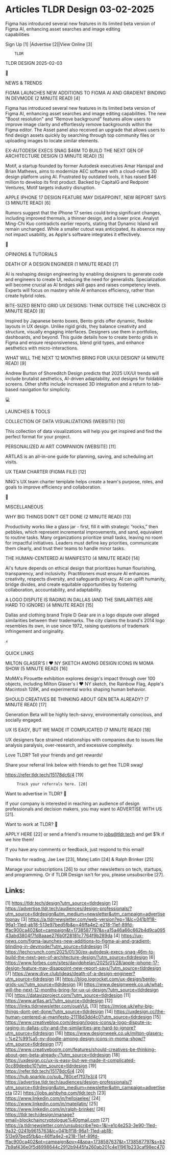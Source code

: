 # Articles TLDR Design 03-02-2025

Figma has introduced several new features in its limited beta version
of Figma AI, enhancing asset searches and image editing
capabilities ‌ ‌ ‌ ‌ ‌ ‌ ‌ ‌ ‌ ‌ ‌ ‌ ‌ ‌ ‌ ‌ ‌ ‌ ‌ ‌ ‌ ‌ ‌ ‌ ‌ ‌  ‌ ‌ ‌ ‌ ‌ ‌ ‌ ‌ ‌ ‌ ‌ ‌ ‌ ‌ ‌ ‌ ‌ ‌ ‌ ‌ ‌ ‌ ‌ ‌ ‌ ‌ 


 Sign Up [1] |Advertise [2]|View Online [3] 

		TLDR 

TLDR DESIGN 2025-02-03

📱 

NEWS & TRENDS

 FIGMA LAUNCHES NEW ADDITIONS TO FIGMA AI AND GRADIENT BINDING IN
DEVMODE (2 MINUTE READ) [4] 

 Figma has introduced several new features in its limited beta version
of Figma AI, enhancing asset searches and image editing capabilities.
The new "Boost resolution" and "Remove background" features allow
users to improve image clarity and effortlessly remove backgrounds
within the Figma editor. The Asset panel also received an upgrade that
allows users to find design assets quickly by searching through top
community files or uploading images to locate similar elements. 

 EX-AUTODESK EXECS SNAG $46M TO BUILD THE NEXT GEN OF ARCHITECTURE
DESIGN (3 MINUTE READ) [5] 

 Motif, a startup founded by former Autodesk executives Amar Hanspal
and Brian Mathews, aims to modernize AEC software with a cloud-native
3D design platform using AI. Frustrated by outdated tools, it has
raised $46 million to develop its first product. Backed by CapitalG
and Redpoint Ventures, Motif targets industry disruption. 

 APPLE IPHONE 17 DESIGN FEATURE MAY DISAPPOINT, NEW REPORT SAYS (3
MINUTE READ) [6] 

 Rumors suggest that the iPhone 17 series could bring significant
changes, including improved thermals, a thinner design, and a lower
price. Analyst Ming-Chi Kuo contradicts earlier reports, stating that
Dynamic Island will remain unchanged. While a smaller cutout was
anticipated, its absence may not impact usability, as Apple's software
integrates it effectively. 

🚀 

OPINIONS & TUTORIALS

 DEATH OF A DESIGN ENGINEER (1 MINUTE READ) [7] 

 AI is reshaping design engineering by enabling designers to generate
code and engineers to create UI, reducing the need for generalists.
Specialization will become crucial as AI bridges skill gaps and raises
competency levels. Experts will focus on mastery while AI enhances
efficiency, rather than create hybrid roles. 

 BITE-SIZED BENTO GRID UX DESIGNS: THINK OUTSIDE THE LUNCHBOX (3
MINUTE READ) [8] 

 Inspired by Japanese bento boxes, Bento grids offer dynamic, flexible
layouts in UX design. Unlike rigid grids, they balance creativity and
structure, visually engaging interfaces. Designers use them in
portfolios, dashboards, and beyond. This guide details how to create
bento grids in Figma and ensure responsiveness, blend grid types, and
enhance aesthetics with micro-interactions. 

 WHAT WILL THE NEXT 12 MONTHS BRING FOR UX/UI DESIGN? (4 MINUTE READ)
[9] 

 Andrew Burton of Shoreditch Design predicts that 2025 UX/UI trends
will include brutalist aesthetics, AI-driven adaptability, and designs
for foldable screens. Other shifts include increased 3D integration
and a return to tab-based navigation for simplicity. 

💻 

LAUNCHES & TOOLS

 COLLECTION OF DATA VISUALIZATIONS (WEBSITE) [10] 

 This collection of data visualizations will help you get inspired and
find the perfect format for your project. 

 PERSONALIZED AI ART COMPANION (WEBSITE) [11] 

 ARTLAS is an all-in-one guide for planning, saving, and scheduling
art visits. 

 UX TEAM CHARTER (FIGMA FILE) [12] 

 NNG's UX team charter template helps create a team's purpose, roles,
and goals to improve efficiency and collaboration. 

🎁 

MISCELLANEOUS

 WHY BIG THINGS DON'T GET DONE (2 MINUTE READ) [13] 

 Productivity works like a glass jar - first, fill it with strategic
“rocks,” then pebbles, which represent incremental improvements,
and sand, equivalent to routine tasks. Many organizations prioritize
small tasks, leaving no room for impactful initiatives. Leaders must
define key priorities, communicate them clearly, and trust their teams
to handle minor tasks. 

 THE HUMAN-CENTERED AI MANIFESTO (4 MINUTE READ) [14] 

 AI's future depends on ethical design that prioritizes human
flourishing, transparency, and inclusivity. Practitioners must ensure
AI enhances creativity, respects diversity, and safeguards privacy. AI
can uplift humanity, bridge divides, and create equitable
opportunities by fostering collaboration, accountability, and
adaptability. 

 A LOGO DISPUTE IS RAGING IN DALLAS (AND THE SIMILARITIES ARE HARD TO
IGNORE) (4 MINUTE READ) [15] 

 Dallas and clothing brand Triple D Gear are in a logo dispute over
alleged similarities between their trademarks. The city claims the
brand's 2014 logo resembles its own, in use since 1972, raising
questions of trademark infringement and originality. 

⚡ 

QUICK LINKS

 MILTON GLASER'S I ♥ NY SKETCH AMONG DESIGN ICONS IN MOMA SHOW (5
MINUTE READ) [16] 

 MoMA's Pirouette exhibition explores design's impact through over 100
objects, including Milton Glaser's I ♥ NY sketch, the Rainbow Flag,
Apple's Macintosh 128K, and experimental works shaping human behavior.


 SHOULD CREATIVES BE THINKING ABOUT GEN BETA ALREADY? (7 MINUTE READ)
[17] 

 Generation Beta will be highly tech-savvy, environmentally conscious,
and socially engaged. 

 UX IS EASY, BUT WE MADE IT COMPLICATED (7 MINUTE READ) [18] 

 UX designers face strained relationships with companies due to issues
like analysis paralysis, over-research, and excessive complexity. 

Love TLDR? Tell your friends and get rewards!

 Share your referral link below with friends to get free TLDR swag! 

 https://refer.tldr.tech/15178dc6/4 [19] 

		 Track your referrals here. [20] 

Want to advertise in TLDR? 📰

 If your company is interested in reaching an audience of design
professionals and decision makers, you may want to ADVERTISE WITH US
[21]. 

Want to work at TLDR? 💼

 APPLY HERE [22] or send a friend's resume to jobs@tldr.tech and get
$1k if we hire them! 

 If you have any comments or feedback, just respond to this email! 

Thanks for reading, 
Jae Lee [23], Matej Latin [24] & Ralph Brinker [25] 

 Manage your subscriptions [26] to our other newsletters on tech,
startups, and programming. Or if TLDR Design isn't for you, please
unsubscribe [27]. 

 

Links:
------
[1] https://tldr.tech/design?utm_source=tldrdesign
[2] https://advertise.tldr.tech/audiences/design-professionals/?utm_source=tldrdesign&utm_medium=newsletter&utm_campaign=advertisetopnav
[3] https://a.tldrnewsletter.com/web-version?ep=1&lc=041b1f18-96a1-11ed-ab18-513e97bed5fb&p=46ffa4e2-e218-11ef-89fd-ffac900ca402&pt=campaign&t=1738587797&s=a15a46a66c662b4d9ca09543abd3804f7fd8aaae276b0f28181c7764f9b289da
[4] https://ux-news.com/figma-launches-new-additions-to-figma-ai-and-gradient-blinding-in-devmode/?utm_source=tldrdesign
[5] https://techcrunch.com/2025/01/30/ex-autodesk-execs-snag-46m-to-build-the-next-gen-of-architecture-design/?utm_source=tldrdesign
[6] https://www.forbes.com/sites/davidphelan/2025/01/28/apple-iphone-17-design-feature-may-disappoint-new-report-says/?utm_source=tldrdesign
[7] https://www.dive.club/ideas/death-of-a-design-engineer?utm_source=tldrdesign
[8] https://blog.logrocket.com/ux-design/bento-grids-ux/?utm_source=tldrdesign
[9] https://www.designweek.co.uk/what-will-the-next-12-months-bring-for-ux-ui-design/?utm_source=tldrdesign
[10] https://datavizproject.com/?utm_source=tldrdesign
[11] https://www.artlas.art/?utm_source=tldrdesign
[12] https://links.tldrnewsletter.com/oueVUL
[13] https://mrjoe.uk/why-big-things-dont-get-done/?utm_source=tldrdesign
[14] https://uxdesign.cc/the-human-centered-ai-manifesto-21118d3dd4c0?utm_source=tldrdesign
[15] https://www.creativebloq.com/design/logos-icons/a-logo-dispute-is-raging-in-dallas-city-and-the-similarities-are-hard-to-ignore?utm_source=tldrdesign
[16] https://www.designweek.co.uk/milton-glasers-i-%e2%99%a5-ny-doodle-among-design-icons-in-moma-show/?utm_source=tldrdesign
[17] https://www.creativeboom.com/features/should-creatives-be-thinking-about-gen-beta-already-/?utm_source=tldrdesign
[18] https://uxdesign.cc/ux-is-easy-but-we-made-it-complicated-0cc89deebc10?utm_source=tldrdesign
[19] https://refer.tldr.tech/15178dc6/4
[20] https://hub.sparklp.co/sub_780cef7f07e3/4
[21] https://advertise.tldr.tech/audiences/design-professionals/?utm_source=tldrdesign&utm_medium=newsletter&utm_campaign=advertisecta
[22] https://jobs.ashbyhq.com/tldr.tech
[23] https://www.linkedin.com/in/hellojaelee/
[24] https://www.linkedin.com/in/matejlatin/
[25] https://www.linkedin.com/in/ralph-brinker/
[26] https://tldr.tech/design/manage?email=blockchaincryptologue%40gmail.com
[27] https://a.tldrnewsletter.com/unsubscribe?ep=1&l=e1c4e253-3e90-11ed-9a32-0241b9615763&lc=041b1f18-96a1-11ed-ab18-513e97bed5fb&p=46ffa4e2-e218-11ef-89fd-ffac900ca402&pt=campaign&pv=4&spa=1738587637&t=1738587797&s=b27b9af436e0f5d8998644c2912b9445fa260ab201c4e11961b233caf98ec470